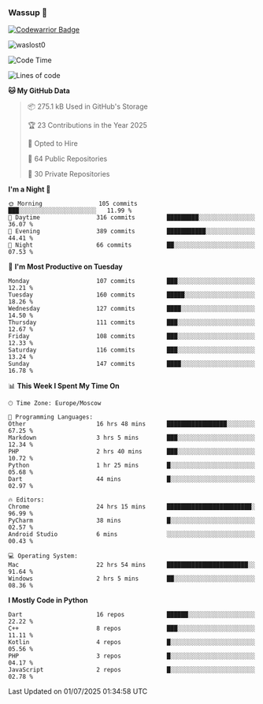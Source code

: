 ### Wassup 👋

[![Codewarrior Badge](https://www.codewars.com/users/waslost/badges/small)](https://www.codewars.com/users/waslost)

<p align="left"> <img src="https://komarev.com/ghpvc/?username=waslost0" alt="waslost0" /></p>

<!--START_SECTION:waka-->
![Code Time](http://img.shields.io/badge/Code%20Time-5%2C866%20hrs%2044%20mins-blue)

![Lines of code](https://img.shields.io/badge/From%20Hello%20World%20I%27ve%20Written-1.5%20million%20lines%20of%20code-blue)

**🐱 My GitHub Data** 

> 📦 275.1 kB Used in GitHub's Storage 
 > 
> 🏆 23 Contributions in the Year 2025
 > 
> 💼 Opted to Hire
 > 
> 📜 64 Public Repositories 
 > 
> 🔑 30 Private Repositories 
 > 
**I'm a Night 🦉** 

```text
🌞 Morning                105 commits         ███░░░░░░░░░░░░░░░░░░░░░░   11.99 % 
🌆 Daytime                316 commits         █████████░░░░░░░░░░░░░░░░   36.07 % 
🌃 Evening                389 commits         ███████████░░░░░░░░░░░░░░   44.41 % 
🌙 Night                  66 commits          ██░░░░░░░░░░░░░░░░░░░░░░░   07.53 % 
```
📅 **I'm Most Productive on Tuesday** 

```text
Monday                   107 commits         ███░░░░░░░░░░░░░░░░░░░░░░   12.21 % 
Tuesday                  160 commits         █████░░░░░░░░░░░░░░░░░░░░   18.26 % 
Wednesday                127 commits         ████░░░░░░░░░░░░░░░░░░░░░   14.50 % 
Thursday                 111 commits         ███░░░░░░░░░░░░░░░░░░░░░░   12.67 % 
Friday                   108 commits         ███░░░░░░░░░░░░░░░░░░░░░░   12.33 % 
Saturday                 116 commits         ███░░░░░░░░░░░░░░░░░░░░░░   13.24 % 
Sunday                   147 commits         ████░░░░░░░░░░░░░░░░░░░░░   16.78 % 
```


📊 **This Week I Spent My Time On** 

```text
🕑︎ Time Zone: Europe/Moscow

💬 Programming Languages: 
Other                    16 hrs 48 mins      █████████████████░░░░░░░░   67.25 % 
Markdown                 3 hrs 5 mins        ███░░░░░░░░░░░░░░░░░░░░░░   12.34 % 
PHP                      2 hrs 40 mins       ███░░░░░░░░░░░░░░░░░░░░░░   10.72 % 
Python                   1 hr 25 mins        █░░░░░░░░░░░░░░░░░░░░░░░░   05.68 % 
Dart                     44 mins             █░░░░░░░░░░░░░░░░░░░░░░░░   02.97 % 

🔥 Editors: 
Chrome                   24 hrs 15 mins      ████████████████████████░   96.99 % 
PyCharm                  38 mins             █░░░░░░░░░░░░░░░░░░░░░░░░   02.57 % 
Android Studio           6 mins              ░░░░░░░░░░░░░░░░░░░░░░░░░   00.43 % 

💻 Operating System: 
Mac                      22 hrs 54 mins      ███████████████████████░░   91.64 % 
Windows                  2 hrs 5 mins        ██░░░░░░░░░░░░░░░░░░░░░░░   08.36 % 
```

**I Mostly Code in Python** 

```text
Dart                     16 repos            ██████░░░░░░░░░░░░░░░░░░░   22.22 % 
C++                      8 repos             ███░░░░░░░░░░░░░░░░░░░░░░   11.11 % 
Kotlin                   4 repos             █░░░░░░░░░░░░░░░░░░░░░░░░   05.56 % 
PHP                      3 repos             █░░░░░░░░░░░░░░░░░░░░░░░░   04.17 % 
JavaScript               2 repos             █░░░░░░░░░░░░░░░░░░░░░░░░   02.78 % 
```




 Last Updated on 01/07/2025 01:34:58 UTC
<!--END_SECTION:waka-->

